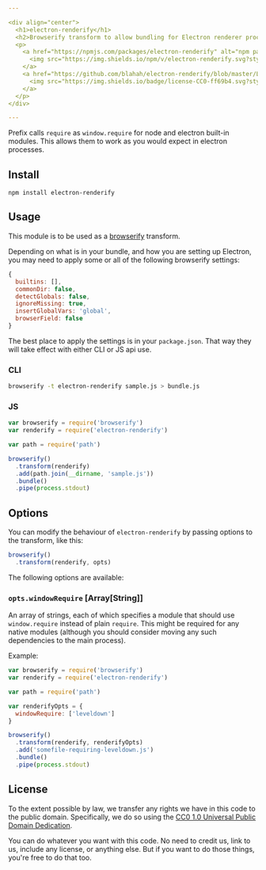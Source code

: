 ```yaml
---

<div align="center">
  <h1>electron-renderify</h1>
  <h2>Browserify transform to allow bundling for Electron renderer processes</h2>
  <p>
    <a href="https://npmjs.com/packages/electron-renderify" alt="npm package">
      <img src="https://img.shields.io/npm/v/electron-renderify.svg?style=flat-square">
    </a>
    <a href="https://github.com/blahah/electron-renderify/blob/master/LICENSE" alt="CC0 public domain">
      <img src="https://img.shields.io/badge/license-CC0-ff69b4.svg?style=flat-square">
    </a>
  </p>
</div>

---
```


Prefix calls `require` as `window.require` for node and electron built-in modules.  This allows them to work as you would expect in electron processes.

## Install

```
npm install electron-renderify
```

## Usage

This module is to be used as a [browserify]() transform.

Depending on what is in your bundle, and how you are setting up Electron, you may need to apply some or all of the following browserify settings:

```js
{
  builtins: [],
  commonDir: false,
  detectGlobals: false,
  ignoreMissing: true,
  insertGlobalVars: 'global',
  browserField: false
}
```

The best place to apply the settings is in your `package.json`. That way they will take effect with either CLI or JS api use.

### CLI

```bash
browserify -t electron-renderify sample.js > bundle.js
```

### JS

```js
var browserify = require('browserify')
var renderify = require('electron-renderify')

var path = require('path')

browserify()
  .transform(renderify)
  .add(path.join(__dirname, 'sample.js'))
  .bundle()
  .pipe(process.stdout)
```

## Options

You can modify the behaviour of `electron-renderify` by passing options to the transform, like this:

```js
browserify()
  .transform(renderify, opts)
```

The following options are available:

### `opts.windowRequire` [Array[String]]

An array of strings, each of which specifies a module that should use `window.require` instead of plain `require`. This might be required for any native modules (although you should consider moving any such dependencies to the main process).

Example:

```js
var browserify = require('browserify')
var renderify = require('electron-renderify')

var path = require('path')

var renderifyOpts = {
  windowRequire: ['leveldown']
}

browserify()
  .transform(renderify, renderifyOpts)
  .add('somefile-requiring-leveldown.js')
  .bundle()
  .pipe(process.stdout)
```

## License

To the extent possible by law, we transfer any rights we have in this code to the public domain. Specifically, we do so using the [CC0 1.0 Universal Public Domain Dedication](https://creativecommons.org/publicdomain/zero/1.0/).

You can do whatever you want with this code. No need to credit us, link to us, include any license, or anything else. But if you want to do those things, you're free to do that too.
